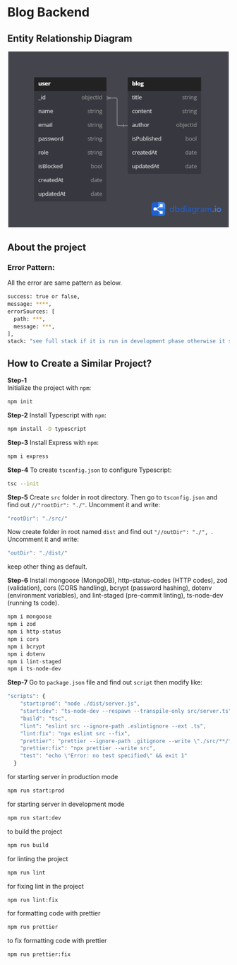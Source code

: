 # Blog Backend

## Entity Relationship Diagram

<!-- Center align and set a custom width for the image -->
<div align="center">
  <img src="https://raw.githubusercontent.com/SALEHINISLAM/blogBackend/main/erDiagram.png" alt="Entity Relationship Diagram" width="500">
</div>

## About the project
### Error Pattern:
All the error are same pattern as below. 

```bash
success: true or false,
message: ****,
errorSources: [
  path: ***,
  message: ***,
],
stack: "see full stack if it is run in development phase otherwise it show null"
```

## How to Create a Similar Project?

**Step-1**  
Initialize the project with `npm`:

```bash
npm init
```
**Step-2** 
Install Typescript with `npm`:

```bash
npm install -D typescript
```
**Step-3** 
Install Express with `npm`:

```bash
npm i express
```
**Step-4** 
To create `tsconfig.json` to configure Typescript:

```bash
tsc --init
```
**Step-5** 
Create `src` folder in root directory. Then go to `tsconfig.json` and find out `//"rootDir": "./"`. Uncomment it and write:

```typescript
"rootDir": "./src/"
```
Now create folder in root named `dist` and find out `"//outDir": "./", `. Uncomment it and write:
```typescript
"outDir": "./dist/"
```
keep other thing as default.

**Step-6** 
Install mongoose (MongoDB), http-status-codes (HTTP codes), zod (validation), cors (CORS handling), bcrypt (password hashing), dotenv (environment variables), and lint-staged (pre-commit linting), ts-node-dev (running ts code).
```typescript
npm i mongoose
npm i zod
npm i http-status
npm i cors
npm i bcrypt
npm i dotenv
npm i lint-staged
npm i ts-node-dev
```

**Step-7**
Go to `package.json` file and find out `script` then modify like:
```typescript
"scripts": {
    "start:prod": "node ./dist/server.js",
    "start:dev": "ts-node-dev --respawn --transpile-only src/server.ts",
    "build": "tsc",
    "lint": "eslint src --ignore-path .eslintignore --ext .ts",
    "lint:fix": "npx eslint src --fix",
    "prettier": "prettier --ignore-path .gitignore --write \"./src/**/*.+(js|ts|json)\"",
    "prettier:fix": "npx prettier --write src",
    "test": "echo \"Error: no test specified\" && exit 1"
  }
```
for starting server in production mode
```bash
npm run start:prod
```
for starting server in development mode
```bash
npm run start:dev
```
to build the project 
```bash
npm run build
```
for linting the project
```bash
npm run lint
```
for fixing lint in the project
```bash
npm run lint:fix
```
for formatting code with prettier
```bash
npm run prettier
```
to fix formatting code with prettier
```bash
npm run prettier:fix
```